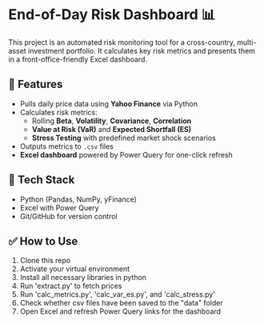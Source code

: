 # End-of-Day Risk Dashboard 📊

This project is an automated risk monitoring tool for a cross-country, multi-asset investment portfolio. It calculates key risk metrics and presents them in a front-office-friendly Excel dashboard.

## 🚀 Features
- Pulls daily price data using **Yahoo Finance** via Python
- Calculates risk metrics:  
  - Rolling **Beta**, **Volatility**, **Covariance**, **Correlation**
  - **Value at Risk (VaR)** and **Expected Shortfall (ES)**
  - **Stress Testing** with predefined market shock scenarios
- Outputs metrics to `.csv` files
- **Excel dashboard** powered by Power Query for one-click refresh

## 🧰 Tech Stack
- Python (Pandas, NumPy, yFinance)
- Excel with Power Query
- Git/GitHub for version control

## ✅ How to Use
1. Clone this repo  
2. Activate your virtual environment
3. Install all necessary libraries in python 
4. Run 'extract.py' to fetch prices  
5. Run 'calc_metrics.py', 'calc_var_es.py', and 'calc_stress.py'
6. Check whether csv files have been saved to the "data" folder
7. Open Excel and refresh Power Query links for the dashboard
